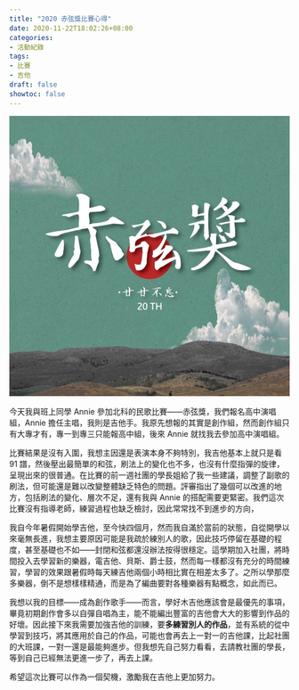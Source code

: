 ```yaml
---
title: "2020 赤弦獎比賽心得"
date: 2020-11-22T18:02:26+08:00
categories:
- 活動紀錄
tags:
- 比賽
- 吉他
draft: false
showtoc: false
---
```


![](./red-string.jpg)

今天我與班上同學 Annie 參加北科的民歌比賽——赤弦獎，我們報名高中演唱組，Annie 擔任主唱，我則是吉他手。我原先想報的其實是創作組，然而創作組只有大專才有，專一到專三只能報高中組，後來 Annie 就找我去參加高中演唱組。

比賽結果是沒有入圍，我想主因還是表演本身不夠特別，我吉他基本上就只是看 91 譜，然後壓出最簡單的和弦，刷法上的變化也不多，也沒有什麼指彈的旋律，呈現出來的很普通。在比賽的前一週社團的學長姐給了我一些建議，調整了副歌的刷法，但可能還是難以改變整體缺乏特色的問題。評審指出了幾個可以改進的地方，包括刷法的變化、層次不足，還有我與 Annie 的搭配需要更緊密。我們這次比賽沒有指導老師，練習過程也缺乏檢討，因此常常找不到進步的方向，

我自今年暑假開始學吉他，至今快四個月，然而我自滿於當前的狀態，自從開學以來毫無長進，我想主要原因可能是我疏於練別人的歌，因此技巧停留在基礎的程度，甚至基礎也不如——封閉和弦都還沒辦法按得很穩定。這學期加入社團，將時間投入去學習新的樂器，電吉他、貝斯、爵士鼓，然而每一樣都沒有充分的時間練習，學習的效果跟暑假時每天練吉他兩個小時相比實在相差太多了。之所以學那麼多樂器，倒不是想樣樣精通，而是為了編曲要對各種樂器有點概念，如此而已。

我想以我的目標——成為創作歌手——而言，學好木吉他應該會是最優先的事項，畢竟初期創作會多以自彈自唱為主，能不能編出豐富的吉他會大大的影響到作品的好壞。因此接下來我需要加強吉他的訓練，要**多練習別人的作品**，並有系統的從中學習到技巧，將其應用於自己的作品，可能也會再去上一對一的吉他課，比起社團的大班課，一對一還是最能夠進步。但我想先自己努力看看，去請教社團的學長，等到自己已經無法更進一步了，再去上課。

希望這次比賽可以作為一個契機，激勵我在吉他上更加努力。